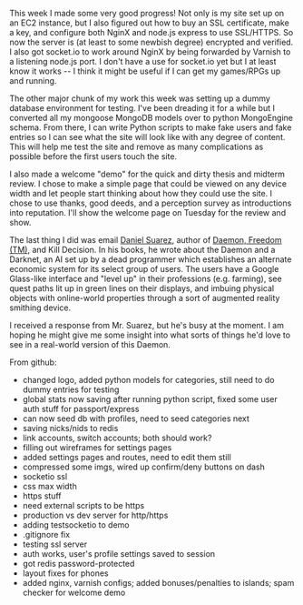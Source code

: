 This week I made some very good progress!  Not only is my site set up on an EC2 instance, but I also figured out how to buy an SSL certificate, make a key, and configure both NginX and node.js express to use SSL/HTTPS.  So now the server is (at least to some newbish degree) encrypted and verified.  I also got socket.io to work around NginX by being forwarded by Varnish to a listening node.js port.  I don't have a use for socket.io yet but I at least know it works -- I think it might be useful if I can get my games/RPGs up and running.

The other major chunk of my work this week was setting up a dummy database environment for testing.  I've been dreading it for a while but I converted all my mongoose MongoDB models over to python MongoEngine schema.  From there, I can write Python scripts to make fake users and fake entries so I can see what the site will look like with any degree of content.  This will help me test the site and remove as many complications as possible before the first users touch the site.

I also made a welcome "demo" for the quick and dirty thesis and midterm review.  I chose to make a simple page that could be viewed on any device width and let people start thinking about how they could use the site.  I chose to use thanks, good deeds, and a perception survey as introductions into reputation.  I'll show the welcome page on Tuesday for the review and show.

The last thing I did was email [Daniel Suarez](http://en.wikipedia.org/wiki/Daniel_Suarez), author of [Daemon, Freedom (TM)](http://en.wikipedia.org/wiki/Daemon_\(technothriller_series\)), and Kill Decision.  In his books, he wrote about the Daemon and a Darknet, an AI set up by a dead programmer which establishes an alternate economic system for its select group of users.  The users have a Google Glass-like interface and "level up" in their professions (e.g. farming), see quest paths lit up in green lines on their displays, and imbuing physical objects with online-world properties through a sort of augmented reality smithing device.

I received a response from Mr. Suarez, but he's busy at the moment.  I am hoping he might give me some insight into what sorts of things he'd love to see in a real-world version of this Daemon.

From github:

* changed logo, added python models for categories, still need to do dummy entries for testing
* global stats now saving after running python script, fixed some user auth stuff for passport/express
* can now seed db with profiles, need to seed categories next
* saving nicks/nids to redis
* link accounts, switch accounts; both should work?
* filling out wireframes for settings pages
* added settings pages and routes, need to edit them still
* compressed some imgs, wired up confirm/deny buttons on dash
* socketio ssl
* css max width
* https stuff
* need external scripts to be https
* production vs dev server for http/https
* adding testsocketio to demo
* .gitignore fix
* testing ssl server
* auth works, user's profile settings saved to session
* got redis password-protected
* layout fixes for phones
* added nginx, varnish configs; added bonuses/penalties to islands; spam checker for welcome demo
